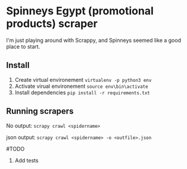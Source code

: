 # Spinneys Egypt (promotional products) scraper

I'm just playing around with Scrappy, and Spinneys seemed like a good place to start.

## Install

1. Create virtual environement `virtualenv -p python3 env`
2. Activate virual environement `source env\bin\activate`
3. Install dependencies `pip install -r requirements.txt`

## Running scrapers
No output: `scrapy crawl <spidername>`

json output: `scrapy crawl <spidername> -o <outfile>.json`


#TODO 

1. Add tests 
